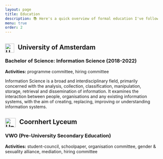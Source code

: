 ```yaml
---
layout: page
title: Education
description: 📚 Here's a quick overview of formal education I've followed and extracurricular activities I've particpated in. 
menu: true
order: 2
---
```

## University of Amsterdam <img width="30" height="30" src="../images/uva.png" alt="University logo" style="display:inline; float:left;margin-right:12px">
### Bachelor of Science: Information Science (2018-2022)
**Activities:** programme committee, hiring committee

Information Science is a broad and interdisciplinary field, primarily concerned with the analysis, collection, classification, manipulation, storage, retrieval and dissemination of information. It examines the interaction between people, organisations and any existing information systems, with the aim of creating, replacing, improving or understanding information systems.

## Coornhert Lyceum <img width="35" height="30" src="../images/coornhert.png" alt="University logo" style="display:inline; float:left;margin-right:12px">
### VWO (Pre-University Secondary Education)

**Activities:** student-council, schoolpaper, organisation committee, gender & sexuality alliance, mediation, hiring committee
